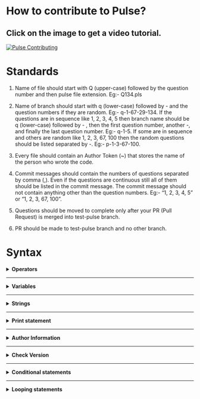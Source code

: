 # How to contribute to Pulse?

## Click on the image to get a video tutorial.

[![Pulse Contributing](https://img.youtube.com/vi/tG_y5o9qkNk/0.jpg)](https://youtu.be/tG_y5o9qkNk)

# Standards

1) Name of file should start with Q (upper-case) followed by the question number and then pulse file extension. Eg:- Q134.pls

2) Name of branch should start with q (lower-case) followed by - and the question numbers if they are random. Eg:- q-1-67-29-134. If the questions are in sequence like 1, 2, 3, 4, 5 then branch name should be q (lower-case) followed by - , then the first question number, another -, and finally the last question number. Eg:- q-1-5. If some are in sequence and others are random like 1, 2, 3, 67, 100 then the random questions should be listed separated by -. Eg:- p-1-3-67-100.

3) Every file should contain an Author Token (~) that stores the name of the person who wrote the code. 

4) Commit messages should contain the numbers of questions separated by comma (,). Even if the questions are continuous still all of them should be listed in the commit message. The commit message should not contain anything other than the question numbers. Eg:- “1, 2, 3, 4, 5” or “1, 2, 3, 67, 100”.

5) Questions should be moved to complete only after your PR (Pull Request) is merged into test-pulse branch.

6) PR should be made to test-pulse branch and no other branch.

# Syntax

<details>
  <summary><b>Operators</b></summary>

  ### Arithmetic operators

  1) Addition operator (+):-

  ```console
  1 + 2
  ```
  <b>Result = 3</b>

  2) Subtraction operator (-):-

  ```console
  1 - 2
  ```
  <b>Result = -1</b>

  3) Multiplication operator (*):-

  ```console
  1 * 2
  ```
  <b>Result = 2</b>

  4) Division operator (/):-

  ```console
  1 / 2
  ```
  <b>Result = 0.5</b>

  5) Modulo operator (%):-

  ```console
  1 % 2
  ```
  <b>Result = 1</b>

  6) Power operator (^):-

  ```console
  2 ^ 3
  ```
  <b>Result = 8</b>

  ### Relational operator

  1) Less than (<):-

  ```console
  1 < 2
  ```
  <b>Result = true</b>

  2) Greater than (>):-

  ```console
  1 > 2
  ```
  <b>Result = false</b>

  3) Equal to (==):-
  ```console
  1 == 2
  ```
  <b>Result = false</b>

  4) Less than equal to (<=):-
  ```console
  1 <= 2
  ```
  <b>Result = true</b>

  5) Greater than equal to (>=):-
  ```console
  1 >= 2
  ```
  <b>Result = false</b>

  6) Not equal to (!=):-
  ```console
  1 != 2
  ```
  <b>Result = true</b>

  ### Assignment operator

  ```console
  a = 1
  ```
  <b>Note: Further details about assignment can be found in the variables section.</b>

  ### Logical operator

  1) Not operator (!):-
  ```console
  !true
  ```
  <b>Result = false</b>

  2) And operator (and):-
  ```console
  (1 < 2) and (3 > 4)
  ```
  <b>Result = false</b>

  3) Or operator (or):-
  ```console
  (1 < 2) or (3 > 4)
  ```
  <b>Result = true</b>

</details>

<hr />

<details>
  <summary><b>Variables</b></summary>

  ### Declaring a variable

  ```console
  var a
  ```
  <b>Note: Here a is name of variable.</b>

  ### Initializing a variable

  ```console
  var a = 2
  ```
  <b>Note: Here a is name of variable and it gets a value of 2.</b>

  ### Assigning value to a variable

  ```console
  a = 3
  ```
  <b>Note: Here a is name of variable, we also assume here that a is declared earler in the code.</b>
</details>

<hr />

<details>
  <summary><b>Strings</b></summary>

  ### Initializing a string variable

  ```console
  var a = "Hello"
  ```
  <b>Note: Strings should be enclosed within double quotes (" ") in pulse, single quotes (' ') are not supported yet.</b>

  ### String operations

  1) String equality:-

  ```console
  "hello" == "hello"
  ```
  <b>Result = true</b>

  2) String concatenation:-
  ```console
  "hello" + " world"
  ```
  <b>Result = hello world</b>

  3) String multiplication:-
  ```console
  "hello" * 2
  ```
  <b>Result = hellohello</b>
  <br><br>
  <b>Note: The order of the operands is trivial, 2 * "hello" and "hello" * 2 will produce same results.</b>

  4) String indexing:-
  ```console
  var a = "hello"
  var b = a % 1
  print(b)
  ```
  <b>Result = e</b>
  <br><br>
  <b>Note: Negative indexing like python is not allowed, indexes start at 0 and go to the length of string - 1.</b>

  5) Check string end:-
  ```
  console
  var a = "hello"
  var i = 0
  while((a % i) != "~"):
      i = i + 1
  print(i)
  ```
  <b>Result = 5</b>
  <br><br>
  <b>Note: ~ is the string ending character, using that the string end can be found.</b>

</details>

<hr />

<details>
  <summary><b>Print statement</b></summary>

  ### Syntax of print statement

  ```console
  print("Hello World")
  ```

  <b>Result = Hello World</b>

  ### Syntax of print statement not ending with "\n"

  ```console
  print("Hello", "+")
  print("World")
  ```

  <b>Result = Hello+World</b>

</details>

<hr />

<details>
  <summary><b>Author Information</b></summary>

  ### Adding author name

  ```console
  ~ Iron Man
  print("Hello World")
  ```

  <b>Note: '~' is called the author token in pulse.</b>

  ### Checking author name

  ```console
  user@programmer:~$ pulse hello.pls author

  **File**: hello.pls

  Author
  ======
  Iron Man
  ```
</details>

<hr />

<details>
  <summary><b>Check Version</b></summary>

  ### Check pulse version

  ```console
  user@programmer:~$ pulse version

  Pulse version
  =============
  v0.0.1

  ```

</details>

<hr />

<details>
  <summary><b>Conditional statements</b></summary>

  ### If statement

  ```console
  if(1 < 2):
    print("1 is less than 2")
    print("Inside if")
  ```
  <b>Result:<br>
    1 is less than 2 <br>
    Inside if
  </b>
  <br><br>
  <b>Note: In pulse, for creating blocks indentation is used (like Python). A block begins with : and every line that is indented (one tab to the right) of the immediately above block is part of that block. To put a statement outside of a block, it should be unindented (one tab backwards, indentation becomes equal to the immediate upper block).</b>

  ### If-else statement

  ```console
  if(1 > 2):
    print("1 is greater than 2")
  else:
    print("1 is lesser than 2")
  ```
  <b>Result: 1 is lesser than 2</b>


  ### Nested if-else statement

  ```console
  if(1 > 2):
    print("1 is greater than 2")
  else:
    if(1 < 2):
      print("1 is lesser than 2")
    else:
      print("There is some error")
  ```
  <b>Result: 1 is lesser than 2</b>
</details>

<hr />

<details>
  <summary><b>Looping statements</b></summary>

  ### While statement

  ```console
  var i = 0
  while(i < 10):
     print(i)
     i = i + 1
  ```
  <b>Result:<br>
  0 <br>
  1 <br>
  2 <br>
  3 <br>
  4 <br>
  5 <br>
  6 <br>
  7 <br>
  8 <br>
  9 <br>
  </b>

</details>
